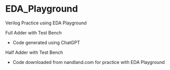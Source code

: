 # EDA_Playground
Verilog Practice using EDA Playground

Full Adder with Test Bench
- Code generated using ChatGPT

Half Adder with Test Bench
- Code downloaded from nandland.com for practice with EDA Playground

